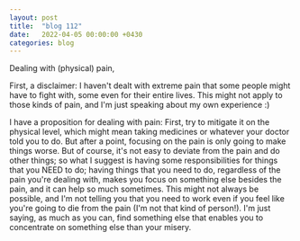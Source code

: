```yaml
---
layout: post
title:  "blog 112"
date:   2022-04-05 00:00:00 +0430
categories: blog
---
```


Dealing with (physical) pain,

First, a disclaimer: I haven't dealt with extreme pain that some people might have to fight with, some even for their entire lives. This might not apply to those kinds of pain, and I'm just speaking about my own experience :)

I have a proposition for dealing with pain: First, try to mitigate it on the physical level, which might mean taking medicines or whatever your doctor told you to do. But after a point, focusing on the pain is only going to make things worse. But of course, it's not easy to deviate from the pain and do other things; so what I suggest is having some responsibilities for things that you NEED to do; having things that you need to do, regardless of the pain you're dealing with, makes you focus on something else besides the pain, and it can help so much sometimes. This might not always be possible, and I'm not telling you that you need to work even if you feel like you're going to die from the pain (I'm not that kind of person!). I'm just saying, as much as you can, find something else that enables you to concentrate on something else than your misery.
